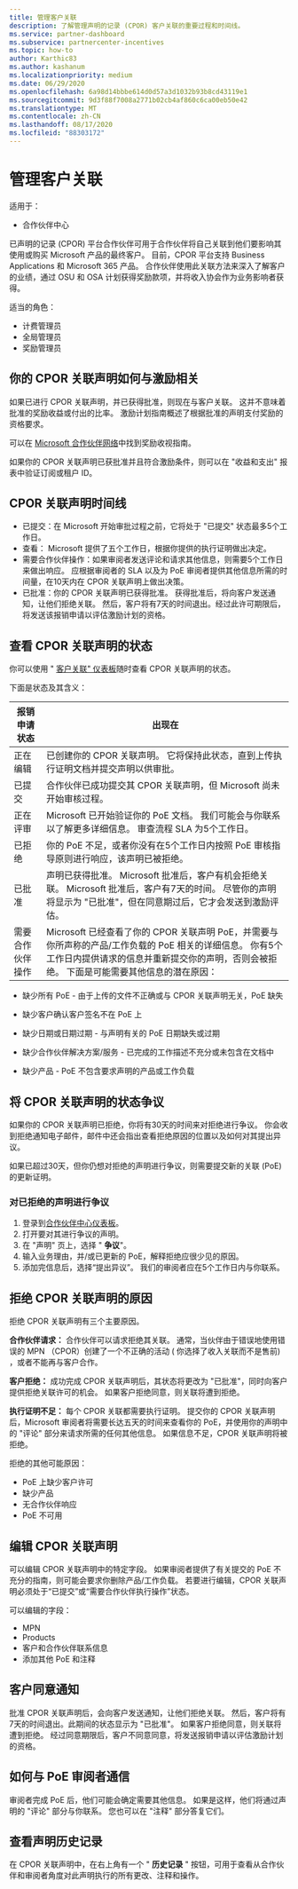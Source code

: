 ```yaml
---
title: 管理客户关联
description: 了解管理声明的记录 (CPOR) 客户关联的重要过程和时间线。
ms.service: partner-dashboard
ms.subservice: partnercenter-incentives
ms.topic: how-to
author: Karthic83
ms.author: kashanum
ms.localizationpriority: medium
ms.date: 06/29/2020
ms.openlocfilehash: 6a98d14bbbe614d0d57a3d1032b93b8cd43119e1
ms.sourcegitcommit: 9d3f88f7008a2771b02cb4af860c6ca00eb50e42
ms.translationtype: MT
ms.contentlocale: zh-CN
ms.lasthandoff: 08/17/2020
ms.locfileid: "88303172"
---
```

# <a name="manage-customer-associations"></a>管理客户关联

适用于：

- 合作伙伴中心

已声明的记录 (CPOR) 平台合作伙伴可用于合作伙伴将自己关联到他们要影响其使用或购买 Microsoft 产品的最终客户。 目前，CPOR 平台支持 Business Applications 和 Microsoft 365 产品。 合作伙伴使用此关联方法来深入了解客户的业绩，通过 OSU 和 OSA 计划获得奖励款项，并将收入协会作为业务影响者获得。  

适当的角色：

- 计费管理员
- 全局管理员
- 奖励管理员

## <a name="how-your-cpor-association-claim-relates-to-incentives"></a>你的 CPOR 关联声明如何与激励相关

如果已进行 CPOR 关联声明，并已获得批准，则现在与客户关联。 这并不意味着批准的奖励收益或付出的比率。 激励计划指南概述了根据批准的声明支付奖励的资格要求。

可以在 [Microsoft 合作伙伴网络](https://aka.ms/partnerincentives)中找到奖励收视指南。

如果你的 CPOR 关联声明已获批准并且符合激励条件，则可以在 "收益和支出" 报表中验证订阅或租户 ID。 

## <a name="cpor-association-claims-timeline"></a>CPOR 关联声明时间线

- 已提交：在 Microsoft 开始审批过程之前，它将处于 "已提交" 状态最多5个工作日。
- 查看： Microsoft 提供了五个工作日，根据你提供的执行证明做出决定。
- 需要合作伙伴操作：如果审阅者发送评论和请求其他信息，则需要5个工作日来做出响应。 应根据审阅者的 SLA 以及为 PoE 审阅者提供其他信息所需的时间量，在10天内在 CPOR 关联声明上做出决策。
- 已批准：你的 CPOR 关联声明已获得批准。 获得批准后，将向客户发送通知，让他们拒绝关联。 然后，客户将有7天的时间退出。经过此许可期限后，将发送该报销申请以评估激励计划的资格。

## <a name="view-the-status-of-your-cpor-association-claim"></a>查看 CPOR 关联声明的状态

你可以使用 " [客户关联" 仪表板](https://partner.microsoft.com/dashboard/incentives/claims/associations)随时查看 CPOR 关联声明的状态。

下面是状态及其含义：

| 报销申请状态 | 出现在 |
| ------ | ----------- | 
|  正在编辑  | 已创建你的 CPOR 关联声明。 它将保持此状态，直到上传执行证明文档并提交声明以供审批。   |
|  已提交  | 合作伙伴已成功提交其 CPOR 关联声明，但 Microsoft 尚未开始审核过程。   |
|  正在评审  | Microsoft 已开始验证你的 PoE 文档。 我们可能会与你联系以了解更多详细信息。 审查流程 SLA 为5个工作日。  |
|  已拒绝  | 你的 PoE 不足，或者你没有在5个工作日内按照 PoE 审核指导原则进行响应，该声明已被拒绝。   |
|  已批准  | 声明已获得批准。 Microsoft 批准后，客户有机会拒绝关联。 Microsoft 批准后，客户有7天的时间。 尽管你的声明将显示为 "已批准"，但在同意期过后，它才会发送到激励评估。   |
|  需要合作伙伴操作  | Microsoft 已经查看了你的 CPOR 关联声明 PoE，并需要与你所声称的产品/工作负载的 PoE 相关的详细信息。 你有5个工作日内提供请求的信息并重新提交你的声明，否则会被拒绝。 下面是可能需要其他信息的潜在原因：

- 缺少所有 PoE - 由于上传的文件不正确或与 CPOR 关联声明无关，PoE 缺失

- 缺少客户确认客户签名不在 PoE 上

- 缺少日期或日期过期 - 与声明有关的 PoE 日期缺失或过期

- 缺少合作伙伴解决方案/服务 - 已完成的工作描述不充分或未包含在文档中

- 缺少产品 - PoE 不包含要求声明的产品或工作负载 

## <a name="dispute-the-status-of-a-cpor-association-claim"></a>将 CPOR 关联声明的状态争议

如果你的 CPOR 关联声明已拒绝，你将有30天的时间来对拒绝进行争议。 你会收到拒绝通知电子邮件，邮件中还会指出查看拒绝原因的位置以及如何对其提出异议。  

如果已超过30天，但你仍想对拒绝的声明进行争议，则需要提交新的关联 (PoE) 的更新证明。 

### <a name="to-dispute-a-rejected-claim"></a>对已拒绝的声明进行争议

1. 登录到[合作伙伴中心仪表板](https://partner.microsoft.com/dashboard/)。
2. 打开要对其进行争议的声明。
3. 在 "声明" 页上，选择 " **争议**"。
4. 输入业务理由，并/或已更新的 PoE，解释拒绝应很少见的原因。
5. 添加完信息后，选择“提出异议”。 我们的审阅者应在5个工作日内与你联系。

## <a name="reasons-a-cpor-association-claim-is-rejected"></a>拒绝 CPOR 关联声明的原因

拒绝 CPOR 关联声明有三个主要原因。

**合作伙伴请求：** 合作伙伴可以请求拒绝其关联。 通常，当伙伴由于错误地使用错误的 MPN （CPOR）创建了一个不正确的活动 ( 你选择了收入关联而不是售前) ，或者不能再与客户合作。

**客户拒绝：** 成功完成 CPOR 关联声明后，其状态将更改为 "已批准"，同时向客户提供拒绝关联许可的机会。 如果客户拒绝同意，则关联将遭到拒绝。

**执行证明不足：** 每个 CPOR 关联都需要执行证明。 提交你的 CPOR 关联声明后，Microsoft 审阅者将需要长达五天的时间来查看你的 PoE，并使用你的声明中的 "评论" 部分来请求所需的任何其他信息。 如果信息不足，CPOR 关联声明将被拒绝。

拒绝的其他可能原因：

- PoE 上缺少客户许可
- 缺少产品
- 无合作伙伴响应
- PoE 不可用 

## <a name="edit-your-cpor-association-claim"></a>编辑 CPOR 关联声明

可以编辑 CPOR 关联声明中的特定字段。 如果审阅者提供了有关提交的 PoE 不充分的指南，则可能会要求你删除产品/工作负载。 若要进行编辑，CPOR 关联声明必须处于“已提交”或“需要合作伙伴执行操作”状态。

可以编辑的字段：

- MPN
- Products
- 客户和合作伙伴联系信息
- 添加其他 PoE 和注释

## <a name="customer-consent-notification"></a>客户同意通知

批准 CPOR 关联声明后，会向客户发送通知，让他们拒绝关联。 然后，客户将有7天的时间退出。此期间的状态显示为 "已批准"。 如果客户拒绝同意，则关联将遭到拒绝。 经过同意期限后，客户不同意同意，将发送报销申请以评估激励计划的资格。

## <a name="how-to-communicate-with-poe-reviewers"></a>如何与 PoE 审阅者通信

审阅者完成 PoE 后，他们可能会确定需要其他信息。 如果是这样，他们将通过声明的 "评论" 部分与你联系。 您也可以在 "注释" 部分答复它们。

## <a name="view-claim-history"></a>查看声明历史记录

在 CPOR 关联声明中，在右上角有一个 " **历史记录** " 按钮，可用于查看从合作伙伴和审阅者角度对此声明执行的所有更改、注释和操作。
